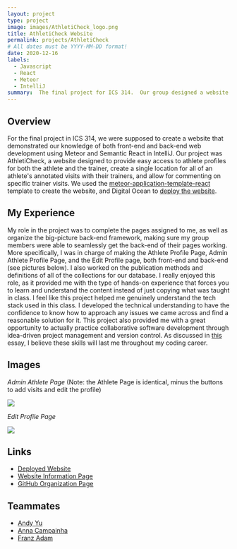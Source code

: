 ```yaml
---
layout: project
type: project
image: images/AthletiCheck_logo.png
title: AthletiCheck Website
permalink: projects/AthletiCheck
# All dates must be YYYY-MM-DD format!
date: 2020-12-16
labels:
  - Javascript
  - React
  - Meteor
  - IntelliJ
summary:  The final project for ICS 314.  Our group designed a website called AthletiCheck, focused on centralizing student athletes' information.
---
```


## Overview

For the final project in ICS 314, we were supposed to create a website that demonstrated our knowledge of both front-end and back-end web development using Meteor and Semantic React in IntelliJ.  Our project was AthletiCheck, a website designed to provide easy access to athlete profiles for both the athlete and the trainer, create a single location for all of an athlete's annotated visits with their trainers, and allow for commenting on specific trainer visits.  We used the [meteor-application-template-react](https://ics-software-engineering.github.io/meteor-application-template-react/) template to create the website, and Digital Ocean to [deploy the website](https://athleticheck.xyz/).  

## My Experience

My role in the project was to complete the pages assigned to me, as well as organize the big-picture back-end framework, making sure my group members were able to seamlessly get the back-end of their pages working.  More specifically, I was in charge of making the Athlete Profile Page, Admin Athlete Profile Page, and the Edit Profile page, both front-end and back-end (see pictures below).  I also worked on the publication methods and definitions of all of the collections for our database.  I really enjoyed this role, as it provided me with the type of hands-on experience that forces you to learn and understand the content instead of just copying what was taught in class.  I feel like this project helped me genuinely understand the tech stack used in this class.  I developed the technical understanding to have the confidence to know how to approach any issues we came across and find a reasonable solution for it.  This project also provided me with a great opportunity to actually practice collaborative software development through idea-driven project management and version control.  As discussed in [this](https://robert-lemon-uhm.github.io/essays/2020-12-17.html) essay, I believe these skills will last me throughout my coding career.  

## Images

*Admin Athlete Page* (Note: the Athlete Page is identical, minus the buttons to add visits and edit the profile)

<img class="ui image" src="{{ site.baseurl }}/images/AthletiCheck-AdminAthletePage.png">

*Edit Profile Page*

<img class="ui image" src="{{ site.baseurl }}/images/AthletiCheck-EditProfilePage.png">

## Links
* [Deployed Website](https://athleticheck.xyz/)
* [Website Information Page](https://athleticheck.github.io/)
* [GitHub Organization Page](https://github.com/athleticheck/athleticheck)

## Teammates
* [Andy Yu](https://andyyu824.github.io/)
* [Anna Campainha](https://annacampainha.github.io/)
* [Franz Adam](https://franzadam.github.io/)
